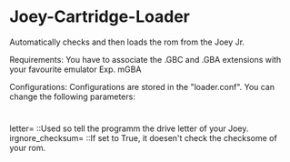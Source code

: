 # Joey-Cartridge-Loader

Automatically checks and then loads the rom from the Joey Jr.

Requirements:
You have to associate the .GBC and .GBA extensions with your favourite emulator
Exp. mGBA

Configurations:
Configurations are stored in the "loader.conf".
You can change the following parameters:
#
letter=            ::Used so tell the programm the drive letter of your Joey.
irgnore_checksum=  ::If set to True, it doesen't check the checksome of your rom.


